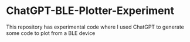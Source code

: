 # ChatGPT-BLE-Plotter-Experiment
This repository has experimental code where I used ChatGPT to generate some code to plot from a BLE device